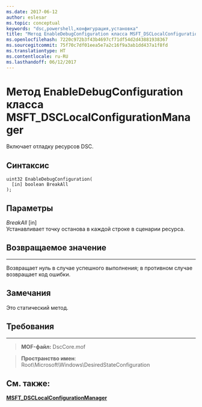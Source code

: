 ```yaml
---
ms.date: 2017-06-12
author: eslesar
ms.topic: conceptual
keywords: "dsc,powershell,конфигурация,установка"
title: "Метод EnableDebugConfiguration класса MSFT_DSCLocalConfigurationManager"
ms.openlocfilehash: 7220c972b3f43b4697cf71df54d2d43881938367
ms.sourcegitcommit: 75f70c7df01eea5e7a2c16f9a3ab1dd437a1f8fd
ms.translationtype: HT
ms.contentlocale: ru-RU
ms.lasthandoff: 06/12/2017
---
```

<a id="enabledebugconfiguration-method-of-the-msftdsclocalconfigurationmanager-class" class="xliff"></a>
# Метод EnableDebugConfiguration класса MSFT_DSCLocalConfigurationManager

Включает отладку ресурсов DSC.

<a id="syntax" class="xliff"></a>
Синтаксис
------

```mof
uint32 EnableDebugConfiguration(
  [in] boolean BreakAll
);
```

<a id="parameters" class="xliff"></a>
Параметры
----------

*BreakAll* \[in\]  
Устанавливает точку останова в каждой строке в сценарии ресурса.

<a id="return-value" class="xliff"></a>
## Возвращаемое значение
------------

Возвращает нуль в случае успешного выполнения; в противном случае возвращает код ошибки.

<a id="remarks" class="xliff"></a>
## Замечания

Это статический метод.

<a id="requirements" class="xliff"></a>
## Требования
------------
>**MOF-файл:** DscCore.mof

>**Пространство имен**: Root\Microsoft\Windows\DesiredStateConfiguration


<a id="see-also" class="xliff"></a>
## См. также:


[**MSFT_DSCLocalConfigurationManager**](msft-dsclocalconfigurationmanager.md)
 

 



